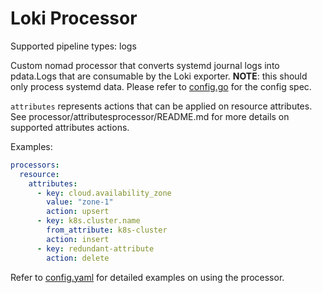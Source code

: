 # Loki Processor

Supported pipeline types: logs

Custom nomad processor that converts systemd journal logs into pdata.Logs that
are consumable by the Loki exporter. **NOTE**: this should only process systemd
data. Please refer to [config.go](./config.go) for the config spec.

`attributes` represents actions that can be applied on resource attributes.
See processor/attributesprocessor/README.md for more details on supported attributes actions.

Examples:

```yaml
processors:
  resource:
    attributes:
      - key: cloud.availability_zone
        value: "zone-1"
        action: upsert
      - key: k8s.cluster.name
        from_attribute: k8s-cluster
        action: insert
      - key: redundant-attribute
        action: delete
```

Refer to [config.yaml](./testdata/config.yaml) for detailed
examples on using the processor.
